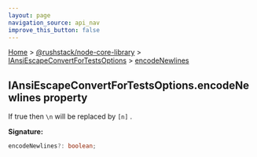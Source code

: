 ```yaml
---
layout: page
navigation_source: api_nav
improve_this_button: false
---
```



[Home](./index.md) &gt; [@rushstack/node-core-library](./node-core-library.md) &gt; [IAnsiEscapeConvertForTestsOptions](./node-core-library.iansiescapeconvertfortestsoptions.md) &gt; [encodeNewlines](./node-core-library.iansiescapeconvertfortestsoptions.encodenewlines.md)

## IAnsiEscapeConvertForTestsOptions.encodeNewlines property

If true then `\n` will be replaced by `[n]` .

<b>Signature:</b>

```typescript
encodeNewlines?: boolean;
```
